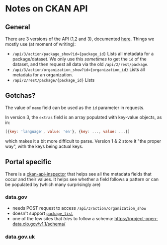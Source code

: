 # Notes on CKAN API

## General

There are 3 versions of the API (1,2 and 3), documented [here](http://docs.ckan.org/en/latest/api/index.html). Things we mostly use (at moment of writing):

- `/api/3/action/package_show?id={package_id}` Lists all metadata for a package/dataset. We only use this _sometimes_ to get the `id` of the dataset, and then request all data via the old `/api/2/rest/package`. 
- `/api/3/action/organization_show?id={organization_id}` Lists all metadata for an organization.
- `/api/2/rest/package/{package_id}` Lists 

## Gotchas?

The value of `name` field can be used as the `id` parameter in requests.

In version 3, the `extras` field is an array populated with key-value objects, as in: 

```javascript
[{key: 'language', value: 'en'}, {key: ..., value: ...}]
```

which makes it a bit more difficult to parse. Version 1 & 2 store it "the proper way", with the keys being actual keys. 

## Portal specific

There is a [ckan-api-inspector](http://theodi.github.io/ckan-api-inspector) that helps see all the metadata fields that occur and their values. It helps see whether a field follows a pattern or can be populated by  (which many surprisingly are)

### data.gov

- needs POST request to access `/api/3/action/organization_show`
- doesn't support [`package_list`](https://github.com/GSA/data.gov/issues/295)
- one of the few sites that _tries_ to follow a schema: https://project-open-data.cio.gov/v1.1/schema/

### data.gov.uk
